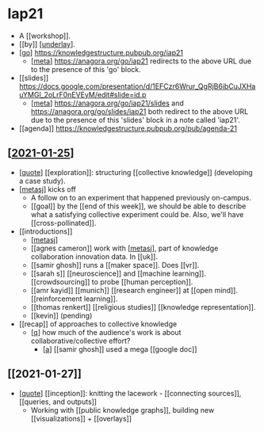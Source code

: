 # Iap21

- A [[workshop]].
- [[by]] [[underlay]].
- [[go]] https://knowledgestructure.pubpub.org/iap21
  - [[meta]] <https://anagora.org/go/iap21> redirects to the above URL due to the presence of this 'go' block.
- [[slides]] https://docs.google.com/presentation/d/1EFCzr6Wrur_QgRjB6ibCuJXHauYMGl_2oLrF0nEVEyM/edit#slide=id.p
  - [[meta]] <https://anagora.org/go/iap21/slides> and <https://anagora.org/go/slides/iap21> both redirect to the above URL due to the presence of this 'slides' block in a note called 'iap21'.
- [[agenda]] https://knowledgestructure.pubpub.org/pub/agenda-21

## [[2021-01-25]]

- [[quote]] [[exploration]]: structuring [[collective knowledge]] (developing a case study).
- [[metasj]] kicks off
  - A follow on to an experiment that happened previously on-campus.
  - [[goal]] by the [[end of this week]], we should be able to describe what a satisfying collective experiment could be. Also, we'll have [[cross-pollinated]].
- [[introductions]]
  - [[metasj]]
  - [[agnes cameron]] work with [[metasj]], part of knowledge collaboration innovation data. In [[uk]].
  - [[samir ghosh]] runs a [[maker space]]. Does [[vr]].
  - [[sarah s]] [[neuroscience]] and [[machine learning]]. [[crowdsourcing]] to probe [[human perception]].
  - [[amr kayid]] [[munich]] [[research engineer]] at [[open mind]]. [[reinforcement learning]].
  - [[thomas renkert]] [[religious studies]] [[knowledge representation]].
  - [[kevin]] (pending)
- [[recap]] of approaches to collective knowledge
  - [[q]] how much of the audience's work is about collaborative/collective effort?
    - [[a]] [[samir ghosh]] used a mega [[google doc]]


## [[2021-01-27]]

- [[quote]] [[inception]]: knitting the lacework - [[connecting sources]], [[queries, and outputs]]
  - Working with [[public knowledge graphs]], building new [[visualizations]] + [[overlays]]


[//begin]: # "Autogenerated link references for markdown compatibility"
[underlay]: underlay "Underlay"
[go]: go "Go"
[meta]: meta "Meta"
[2021-01-25]: journal/2021-01-25 "2021-01-25"
[quote]: quote "Quote"
[metasj]: metasj "Metasj"
[q]: q "Q"
[a]: a "A"
[//end]: # "Autogenerated link references"